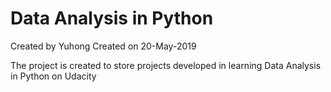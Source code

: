 # Data Analysis in Python

Created by Yuhong
Created on 20-May-2019

The project is created to store projects developed in learning Data Analysis in Python on Udacity
